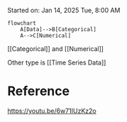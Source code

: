 Started on:  Jan 14, 2025 Tue, 8:00 AM

```mermaid
flowchart
	A[Data]-->B[Categorical]
	A-->C[Numerical]
```

[[Categorical]] and [[Numerical]]

Other type is [[Time Series Data]]


# Reference

https://youtu.be/6w71IUzKz2o